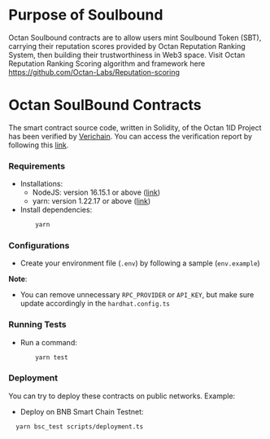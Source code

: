 # Purpose of Soulbound
Octan Soulbound contracts are to allow users mint Soulbound Token (SBT), carrying their reputation scores provided by Octan Reputation Ranking System, then building their trustworthiness in Web3 space. Visit Octan Reputation Ranking Scoring algorithm and framework here https://github.com/Octan-Labs/Reputation-scoring

# Octan SoulBound Contracts

The smart contract source code, written in Solidity, of the Octan 1ID Project has been verified by [Verichain](https://www.verichains.io/). You can access the verification report by following this [link](https://github.com/verichains/public-audit-reports/blob/main/Verichains%20Public%20Audit%20Report%20-%20Octan%20Soulbound%20Token%20-%20v1.1.pdf).

### Requirements

- Installations:
  - NodeJS: version 16.15.1 or above ([link](https://nodejs.org/en/))
  - yarn: version 1.22.17 or above ([link](https://www.npmjs.com/package/yarn))
- Install dependencies:
  ```bash
      yarn
  ```

### Configurations

- Create your environment file (`.env`) by following a sample (`env.example`)
    
**Note**: 
- You can remove unnecessary `RPC_PROVIDER` or `API_KEY`, but make sure update accordingly in the `hardhat.config.ts`

### Running Tests
- Run a command:
  ```bash
      yarn test
  ```

### Deployment

You can try to deploy these contracts on public networks. Example:

- Deploy on BNB Smart Chain Testnet:
```bash
  yarn bsc_test scripts/deployment.ts
```
